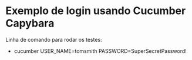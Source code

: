 # Exemplo de login usando  Cucumber Capybara

Linha de comando para rodar os testes:

- cucumber USER_NAME=tomsmith PASSWORD=SuperSecretPassword!